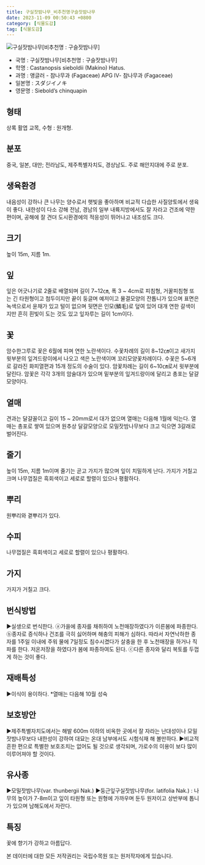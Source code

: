 ```yaml
---
title: 구실잣밤나무_비추천명구슬잣밤나무
date: 2023-11-09 00:50:43 +0800
category: [식물도감]
tag: [식물도감]
---
```




![구실잣밤나무[비추천명 : 구슬잣밤나무]](/fileUpload/plants/basic/Fagaceae/Castanopsis/6496/1_th2.JPG)
- 국명 : 구실잣밤나무[비추천명 : 구슬잣밤나무]
- 학명 : Castanopsis sieboldii (Makino) Hatus.
- 과명 : 앵글러 - 참나무과 (Fagaceae) APG Ⅳ- 참나무과 (Fagaceae)
- 일본명 : スダジイノキ
- 영문명 : Siebold’s chinquapin


## 형태
상록 활엽 교목, 수형 : 원개형.
## 분포
중국, 일본, 대만; 전라남도, 제주특별자치도, 경상남도. 주로 해안지대에 주로 분포.
## 생육환경
내음성이 강하나 큰 나무는 양수로서 햇빛을 좋아하며 비교적 다습한 사질양토에서 생육이 좋다. 내한성이 다소 강해 전남, 경남의 일부 내륙지방에서도 잘 자라고 건조에 약한편이며, 공해에 잘 견뎌 도시환경에의 적응성이 뛰어나고 내조성도 크다.
## 크기
높이 15m, 지름 1m. 
## 잎
잎은 어긋나기로 2줄로 배열되며 길이 7~12㎝, 폭 3 ~ 4cm로 피침형, 거꿀피침형 또는 긴 타원형이고 첨두이지만 끝이 둥글며 예저이고 물결모양의 잔톱니가 있으며 표면은 녹색으로서 윤채가 있고 털이 없으며 뒷면은 인모(鱗毛)로 덮여 있어 대개 연한 갈색이지만 흔히 흰빛이 도는 것도 있고 잎자루는 길이 1cm이다.
## 꽃
암수한그루로 꽃은 6월에 피며 연한 노란색이다. 수꽃차례의 길이 8~12㎝이고 새가지 윗부분의 잎겨드랑이에서 나오고 색은 노란색이며 꼬리모양꽃차례이다.  수꽃은 5~6개로 갈라진 화피열편과 15개 정도의 수술이 있다. 암꽃차례는 길이 6~10㎝로서 윗부분에 달린다. 암꽃은 각각 3개의 암술대가 있으며 밑부분의 잎겨드랑이에 달리고 총포는 달걀모양이다.
## 열매
견과는 달걀꼴이고 길이 15 ~ 20mm로서 대가 없으며 열매는 다음해 1월에 익는다. 열매는 총포로 쌓여 있으며 원추상 달걀모양으로 모밀잣밤나무보다 크고 익으면 3갈래로 벌어진다.
## 줄기
높이 15m, 지름 1m이며 줄기는 곧고 가지가 많으며 잎이 치밀하게 난다. 가지가 거칠고 크며 나무껍질은 흑회색이고 세로로 할렬이 있으나 평활하다.
## 뿌리
원뿌리와 곁뿌리가 있다.
## 수피
나무껍질은 흑회색이고 세로로 할렬이 있으나 평활하다.
## 가지
가지가 거칠고 크다.
## 번식방법
▶실생으로 번식한다. ⓐ가을에 종자를 채취하여 노천매장하였다가 이른봄에 파종한다.ⓑ종자로 증식하나 건조를 극히 싫어하며 해충의 피해가 심하다. 따라서 자연낙하한 종자를 1주일 이내에 주워 물에 7일정도 침수시켰다가 살충을 한 후 노천매장을 하거나 직파를 한다. 저온저장을 하였다가 봄에 파종하여도 된다. ⓒ다른 종자와 달리 복토를 두껍게 하는 것이 좋다.
## 재배특성
▶이식이 용이하다.*열매는 다음해 10월 성숙
## 보호방안
▶제주특별자치도에서는 해발 600m 이하의 비옥한 곳에서 잘 자라는 난대성이나 모밀잣밤나무보다 내한성이 강하여 대묘는 온대 남부에서도 시험식재 해 볼만하다. ▶비교적 흔한 편으로 특별한 보호조치는 없어도 될 것으로 생각되며, 가로수의 이용이 보다 많이 이루어져야 할 것이다.
## 유사종
▶모밀잣밤나무(var. thunbergii Nak.)▶둥근잎구실잣밤나무(for. latifolia Nak.) : 나무의 높이가 7-8m이고 잎이 타원형 또는 원형에 가까우며 둔두 원저이고 상반부에 톱니가 있으며 남해도에서 자란다.
## 특징
꽃에 향기가 강하고 아름답다.






본 데이터에 대한 모든 저작권리는 국립수목원 또는 원저작자에게 있습니다.
